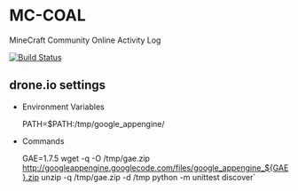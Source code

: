 MC-COAL
=======

MineCraft Community Online Activity Log

[![Build Status](https://drone.io/github.com/gumptionthomas/MC-COAL/status.png)](https://drone.io/github.com/gumptionthomas/MC-COAL/latest)

drone.io settings
-----------------
* Environment Variables

    PATH=$PATH:/tmp/google_appengine/

* Commands

    GAE=1.7.5
    wget -q -O /tmp/gae.zip http://googleappengine.googlecode.com/files/google_appengine_${GAE}.zip
    unzip -q /tmp/gae.zip -d /tmp
    python -m unittest discover`
